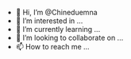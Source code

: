 - 👋 Hi, I’m @Chineduemna
- 👀 I’m interested in ...
- 🌱 I’m currently learning ...
- 💞️ I’m looking to collaborate on ...
- 📫 How to reach me ...

<!---
Chineduemna/Chineduemna is a ✨ special ✨ repository because its `README.md` (this file) appears on your GitHub profile.
You can click the Preview link to take a look at your changes.
--->
